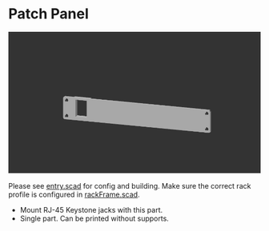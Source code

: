 # Patch Panel


![demo](./animate.gif)

Please see [entry.scad](./entry.scad) for config and building. Make sure the correct rack profile is configured in [rackFrame.scad](../../config/rackFrame.scad).

- Mount RJ-45 Keystone jacks with this part.
- Single part. Can be printed without supports.